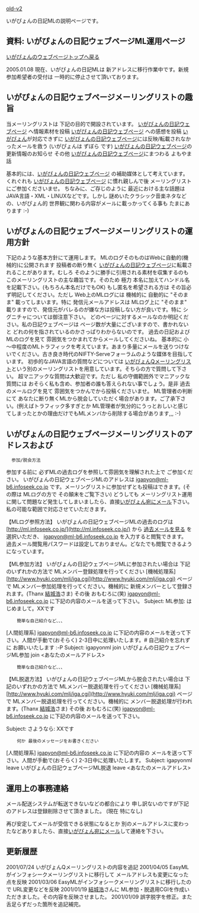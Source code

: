[old-v2](memoigapyonml-orig.html)

いがぴょんの日記MLの説明ページです。

## 資料: いがぴょんの日記ウェブページML運用ページ




[いがぴょんのウェブページトップへ戻る](../../index.html)





2005.01.08 現在、いがぴょんの日記MLは 新アドレスに移行作業中です。新規参加希望者の受付は 一時的に停止させて頂いております。

## いがぴょんの日記ウェブページメーリングリストの趣旨


当メーリングリストは 下記の目的で開設されています。
[いがぴょんの日記ウェブページ](http://homepage2.nifty.com/igat/igapyon/diary/) へ情報素材を投稿
  [いがぴょんの日記ウェブページ](http://homepage2.nifty.com/igat/igapyon/diary/) への感想を投稿
  [いがぴょん](http://www.igapyon.jp/igapyon/diary/memo/memoigapyon.html)が対応できずに [いがぴょんの日記ウェブページ](http://homepage2.nifty.com/igat/igapyon/diary/)には反映/転載されなかったメールを救う (いがぴょんは
  ずぼら です)
  [いがぴょんの日記ウェブページ](http://homepage2.nifty.com/igat/igapyon/diary/)の更新情報のお知らせ
  その他 [いがぴょんの日記ウェブページ](http://homepage2.nifty.com/igat/igapyon/diary/)にまつわる よもやま話


基本的には、[いがぴょんの日記ウェブページ](http://homepage2.nifty.com/igat/igapyon/diary/) の補助媒体として考えています。くれぐれも
[いがぴょんの日記ウェブページ](http://homepage2.nifty.com/igat/igapyon/diary/) に慣れ親しんで後 メーリングリストにご参加くださいませ。
ちなみに、ご存じのように 最近における主な話題は
JAVA言語・XML・LINUXなどです。しかし 謎めいたクラシック音楽ネタなどの、いがぴょん的
世界観に関わる内容がメールに載っかってくる事も
たまにあります :-)

## いがぴょんの日記ウェブページメーリングリストの運用方針


下記のような基本方針にて運用します。
MLのログそのものはWebに自動的(機械的)に公開されます
  投稿者の断り無く [いがぴょんの日記ウェブページ](http://homepage2.nifty.com/igat/igapyon/diary/)に転載されることがあります。むしろ そのように勝手に引用される素材を収集するのも
  このメーリングリストの主な趣旨です。そのため
  極力 本名に加えてハンドル名を記載下さい。(もちろん本名だけでもOK)
  もし匿名を希望される方は その旨必ず明記してください。ただし
  Web上のMLログには 機械的に 自動的に "そのまま"
  載ってしまいます。特に 発信元メールアドレスは MLログ上に "そのまま"
  載りますので、発信元がバレるのが嫌な方は投稿しない方が良いです。特に
  シグニチャについては御注意下さい。
  どのページに対するメールなのか明記ください。私の日記ウェブページは
  ページ数が大量にございますので、書かれないと
  どれの何を指されているのかさっぱりわからないのです。
  過去の日記およびMLのログを見て 雰囲気をつかまれてからメールしてくださいね。
  基本的に 小～中程度のMLトラフィックを考えています。あまり多量にメールを送りつけないでください。古き良き時代のNIFTY-Serveフォーラムのような媒体を目指しています。
  初歩的なJAVA言語の質問などについては [いがぴょんQメーリングリスト](http://homepage2.nifty.com/igat/igapyon/q/igapyon-q.html)という別のメーリングリストを用意しています。そちらの方で質問して下さい。
  超マニアックな質問は大歓迎です。ただし 私の守備範囲外でマニアックな質問には
  おそらく私も含め、参加者の誰も答えられない事でしょう。是非
  過去のメールログを見て 雰囲気をつかんでから投稿くださいませ。
  ML管理者の判断にて あなたに断り無くMLから脱会していただく場合があります。ご了承下さい。(例えばトラフィック多すぎとか
  ML管理者が気分的にうっとおしいと感じてしまったとかの理由だけでもMLメンバから削除する場合があります,,,
  :-)


## いがぴょんの日記ウェブページメーリングリストのアドレスおよび
      参加/脱会方法

参加する前に 必ずMLの過去ログを参照して雰囲気を理解された上で ご参加ください。
  いがぴょんの日記ウェブページMLのアドレスは
  [igapyon@ml-b6.infoseek.co.jp](mailto:igapyon@ml-b6.infoseek.co.jp) です。メーリングリストに参加せずとも投稿はできます。(その際は
  MLログの方で その顛末をご覧下さい)
  どうしても メーリングリスト運用に関して問題など発生してしまいましたら、直接[いがぴょん宛にメール](memoigamail.html)下さい。私の可能な範囲で対応させていただきます。


【MLログ参照方法】 
いがぴょんの日記ウェブページMLの過去のログは
  [http://ml.infoseek.co.jp/](http://ml.infoseek.co.jp/) から [過去メールを見る](http://ar1.easyml.com/MLarchive/) を選択いただき、 [igapyon@ml-b6.infoseek.co.jp](mailto:igapyon@ml-b6.infoseek.co.jp) を入力すると閲覧できます。
  過去メール閲覧用パスワードは設定しておりません。どなたでも閲覧できるようになっています。


【ML参加方法】 いがぴょんの日記ウェブページMLに参加されたい場合は 下記のいずれかの方法で
MLメンバー登録処理を行ってください
[機械処理系] [http://www.hyuki.com/mlj/iga.cgi](http://www.hyuki.com/mlj/iga.cgi) ページで MLメンバー参加処理を行ってください。機械的に 新規メンバーとして登録されます。(Thanx [結城浩](http://www.hyuki.com/)さま)
  その後 おもむろに(笑) [igapyon@ml-b6.infoseek.co.jp](mailto:igapyon@ml-b6.infoseek.co.jp) に下記の内容のメールを送って下さい。
  Subject: ML参加: はじめまして。XXです
        
        簡単な自己紹介など、、、
  [人間処理系] [igapyon@ml-b6.infoseek.co.jp](mailto:igapyon@ml-b6.infoseek.co.jp) に下記の内容のメールを送って下さい。人間が手動で(おそらく)
2-3日中に処理いたします。# 自己紹介を忘れずに
お願いいたします :-P
  Subject: igapyonml join
        いがぴょんの日記ウェブページML参加
        join  <あなたのメールアドレス>
        
        簡単な自己紹介など、、、


【ML脱退方法】 いがぴょんの日記ウェブページMLから脱会されたい場合は 下記のいずれかの方法で
MLメンバー脱退処理を行ってください
[機械処理系] [http://www.hyuki.com/mlj/iga.cgi](http://www.hyuki.com/mlj/iga.cgi) ページで MLメンバー脱退処理を行ってください。機械的に メンバー脱退処理が行われます。(Thanx
  [結城浩](http://www.hyuki.com/)さま)
  その後 おもむろに(笑) [igapyon@ml-b6.infoseek.co.jp](mailto:igapyon@ml-b6.infoseek.co.jp) に下記の内容のメールを送って下さい。
  
  Subject: さようなら: XXです
        
        何か 最後のメッセージをお書きください
  [人間処理系] [igapyon@ml-b6.infoseek.co.jp](mailto:igapyon@ml-b6.infoseek.co.jp) に下記の内容の メールを送って下さい。人間が手動で(おそらく)
2-3日中に処理いたします。
  Subject: igapyonml leave
      いがぴょんの日記ウェブページML脱退
      leave <あなたのメールアドレス>



## 運用上の事務連絡


メール配送システムが転送できないなどの都合により 申し訳ないのですが下記のアドレスは登録削除させて頂きました。
(現在 特になし)


再び安定してメールが受信できる状態になるとか 別のメールアドレスに変わったなどありましたら、直接[いがぴょん宛にメール](memoigamail.html)して連絡を下さい。

## 更新履歴

2001/07/24 いがぴょんQメーリングリストの内容を追記
  2001/04/05 EasyMLがインフォシークメーリングリストに移行して メールアドレスも変更になった点を反映
  2001/03/06 EasyMLがインフォシークメーリングリストに移行したので URL変更などを反映
  2001/01/19 [結城浩](http://www.hyuki.com/)さんに ML参加・脱退用CGIを作成いただきました。その内容を反映させました。
  2001/01/09 誤字脱字を修正。また 舌足らずだった箇所を追記補完。
